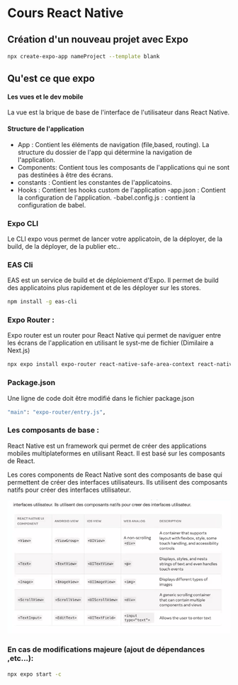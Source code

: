 # Cours React Native

## Création d'un nouveau projet avec Expo

```sh
npx create-expo-app nameProject --template blank
```

## Qu'est ce que expo 

#### Les vues et le dev mobile

La vue est la brique de base de l'interface de l'utilisateur dans React Native.

#### Structure de l'application

- App : Contient les éléments de navigation (file,based, routing). La structure du dossier de l'app qui détermine la navigation de l'application.
- Components: Contient tous les composants de l'applications qui ne sont pas destinées à être des écrans. 
- constants : Contient les constantes de l'applicatoins.
- Hooks : Contient les hooks custom de l'application
-app.json : Contient la configuration de l'application.
-babel.config.js : contient la configuration de babel.

### Expo CLI

Le CLI expo vous permet de lancer votre applicatoin, de la déployer, de la build, de la déployer, de la publier etc..

### EAS Cli

EAS est un service de build et de déploiement d'Expo. Il permet de build des applicatoins plus rapidement et de les déployer sur les stores.

```sh
npm install -g eas-cli
```

### Expo Router : 

Expo router est un router pour React Native qui permet de naviguer entre les écrans de l'application en utilisant le syst-me de fichier (Dimilaire a Next.js)

```sh
npx expo install expo-router react-native-safe-area-context react-native-screens expo-linking expo-constants expo-status-bar
```

### Package.json 

Une ligne de code doit être modifié dans le fichier package.json 

```sh
"main": "expo-router/entry.js",
```
### Les composants de base :

React Native est un framework qui permet de créer des applications mobiles multiplateformes en utilisant React. Il est basé sur les composants de React.

Les cores components de React Native sont des composants de base qui permettent de créer des interfaces utilisateurs. Ils utilisent des composants natifs pour créer des interfaces utilisateur.

![alt text](components.png)

### En cas de modifications majeure (ajout de dépendances ,etc...):

```sh
npx expo start -c
```